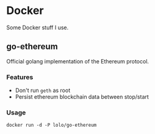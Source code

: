 # Docker

Some Docker stuff I use.

## go-ethereum

Official golang implementation of the Ethereum protocol.

### Features

- Don't run `geth` as root
- Persist ethereum blockchain data between stop/start

### Usage

```docker run -d -P lolo/go-ethereum```
